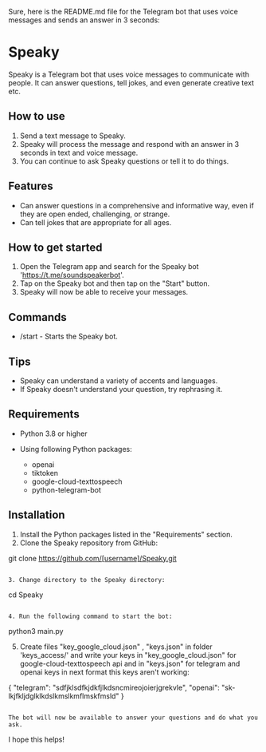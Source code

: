 Sure, here is the README.md file for the Telegram bot that uses voice messages and sends an answer in 3 seconds:


# Speaky

Speaky is a Telegram bot that uses voice messages to communicate with people. It can answer questions, tell jokes, and even generate creative text etc.

## How to use

1. Send a text message to Speaky.
2. Speaky will process the message and respond with an answer in 3 seconds in text and voice message.
3. You can continue to ask Speaky questions or tell it to do things.

## Features

* Can answer questions in a comprehensive and informative way, even if they are open ended, challenging, or strange.
* Can tell jokes that are appropriate for all ages.

## How to get started

1. Open the Telegram app and search for the Speaky bot 'https://t.me/soundspeakerbot'.
2. Tap on the Speaky bot and then tap on the "Start" button.
3. Speaky will now be able to receive your messages.

## Commands

* /start - Starts the Speaky bot.

## Tips

* Speaky can understand a variety of accents and languages.
* If Speaky doesn't understand your question, try rephrasing it.

## Requirements

* Python 3.8 or higher
* Using following Python packages:

    * openai
    * tiktoken
    * google-cloud-texttospeech
    * python-telegram-bot

## Installation

1. Install the Python packages listed in the "Requirements" section.
2. Clone the Speaky repository from GitHub:


git clone https://github.com/[username]/Speaky.git
```

3. Change directory to the Speaky directory:

```
cd Speaky
```

4. Run the following command to start the bot:

```
python3 main.py

5. Create files "key_google_cloud.json" , "keys.json" in folder 'keys_access/' and write your keys in "key_google_cloud.json" for google-cloud-texttospeech api and in "keys.json" for telegram and openai keys in next format this keys aren't working:

{ "telegram": "sdfjklsdfkjdkfjlkdsncmireojoierjgrekvle", "openai": "sk-lkjfkljdglklkdslkmslkmflmskfmsld" } 
```

The bot will now be available to answer your questions and do what you ask.
```

I hope this helps!